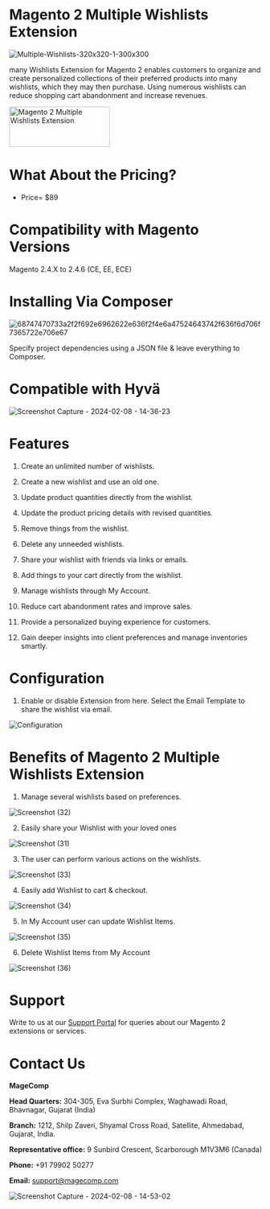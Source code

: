 # Magento 2 Multiple Wishlists Extension

![Multiple-Wishlists-320x320-1-300x300](https://github.com/patelanny/magento-2-multiple-wishlists/assets/121279820/f05f0016-9f4b-4528-8cf8-a5dce28bf59b)

many Wishlists Extension for Magento 2 enables customers to organize and create personalized collections of their preferred products into many wishlists, which they may then purchase. Using numerous wishlists can reduce shopping cart abandonment and increase revenues.

<a href="https://magecomp.com/magento-2-multiple-wishlists.html">
<img src="https://camo.githubusercontent.com/f0daed80e54cedb78e21b512762e63e90ee6915af7ff2c58499c865b0e679f93/68747470733a2f2f6d616765636f6d702e636f6d2f6d656469612f627574746f6e2e77656270" alt="Magento 2 Multiple Wishlists Extension" width="200" height="80">
</a>

# What About the Pricing?
* Price= $89
  
# Compatibility with Magento Versions
Magento 2.4.X to 2.4.6 (CE, EE, ECE)

# Installing Via Composer

![68747470733a2f2f692e6962622e636f2f4e6a47524643742f636f6d706f7365722e706e67](https://github.com/patelanny/magento-2-easy-coupon-manager/assets/121279820/cd9f4278-852a-4c9e-a5de-d6b96b0b2508)

Specify project dependencies using a JSON file & leave everything to Composer.

# Compatible with Hyvä

![Screenshot Capture - 2024-02-08 - 14-36-23](https://github.com/patelanny/magento-2-easy-coupon-manager/assets/121279820/9d2278de-e0b8-4585-9159-bc77325456e7)

# Features

1. Create an unlimited number of wishlists.

2. Create a new wishlist and use an old one.

3. Update product quantities directly from the wishlist.

4. Update the product pricing details with revised quantities.

5. Remove things from the wishlist.

6. Delete any unneeded wishlists.

7. Share your wishlist with friends via links or emails.

8. Add things to your cart directly from the wishlist.

9. Manage wishlists through My Account.

10. Reduce cart abandonment rates and improve sales.

11. Provide a personalized buying experience for customers.

12. Gain deeper insights into client preferences and manage inventories smartly.

# Configuration
1. Enable or disable Extension from here. Select the Email Template to share the wishlist via email.
   
![Configuration](https://github.com/patelanny/magento-2-multiple-wishlists/assets/121279820/ed14a16e-bbca-471d-aaf8-bf5abe4ab3f2)

# Benefits of Magento 2 Multiple Wishlists Extension

1. Manage several wishlists based on preferences.

![Screenshot (32)](https://github.com/patelanny/magento-2-multiple-wishlists/assets/121279820/b3d6d3b3-dcbf-4d52-85ac-2abfdce39c66)

2. Easily share your Wishlist with your loved ones

![Screenshot (31)](https://github.com/patelanny/magento-2-multiple-wishlists/assets/121279820/57c2671a-7e56-4452-aec5-a3c3d01ae262)

3. The user can perform various actions on the wishlists.

![Screenshot (33)](https://github.com/patelanny/magento-2-easy-coupon-manager/assets/121279820/30a1db3c-3efa-4a1d-98c8-5d228fdbdf04)

4. Easily add Wishlist to cart & checkout.

![Screenshot (34)](https://github.com/patelanny/magento-2-easy-coupon-manager/assets/121279820/74a326bb-22d2-4d44-8803-ae57a582d266)

5. In My Account user can update Wishlist Items.

![Screenshot (35)](https://github.com/patelanny/magento-2-multiple-wishlists/assets/121279820/819c0fe5-dc51-4a37-b639-25897633efae)

6. Delete Wishlist Items from My Account

![Screenshot (36)](https://github.com/patelanny/magento-2-multiple-wishlists/assets/121279820/c3592d16-04e0-4ed4-8d48-b7e27ff44cac)

# Support
Write to us at our <a href="https://magecomp.com/support/">Support Portal</a> for queries about our Magento 2 extensions or services.

# Contact Us
**MageComp**

**Head Quarters:** 304-305, Eva Surbhi Complex, Waghawadi Road, Bhavnagar, Gujarat (India)

**Branch:** 1212, Shilp Zaveri, Shyamal Cross Road, Satellite, Ahmedabad, Gujarat, India.

**Representative office:** 9 Sunbird Crescent, Scarborough M1V3M6 (Canada)

**Phone:** +91 79902 50277

**Email:** support@magecomp.com

![Screenshot Capture - 2024-02-08 - 14-53-02](https://github.com/patelanny/magento-2-easy-coupon-manager/assets/121279820/94de763e-31bc-4fb3-b807-6a6108bc5eea)
